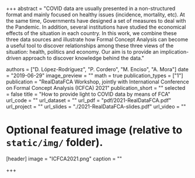 +++
abstract = "COVID data are usually presented in a non-structured format and mainly focused on healthy issues (incidence, mortality, etc). At the same time, Governments have designed a set of measures to deal with the Pandemic. In addition, several institutions have studied the economical effects of the situation in each country. In this work, we combine these three data sources and  illustrate how Formal Concept Analysis can become a useful tool to discover relationships among these three views of the situation: health, politics and economy. Our aim is to provide an implication-driven approach to discover knowledge behind the data."

authors = ["D. López-Rodríguez", "P. Cordero", "M. Enciso", "A. Mora"]
date = "2019-06-29"
image_preview = ""
math = true
publication_types = ["1"]
publication = "RealDataFCA Workshop, jointly with International Conference on Formal Concept Analysis (ICFCA) 2021"
publication_short = ""
selected = false
title = "How to provide light to COVID data by means of FCA"
url_code = ""
url_dataset = ""
url_pdf = "pdf/2021-RealDataFCA.pdf"
url_project = ""
url_slides = "./2021-RealDataFCA-slides.pdf"
url_video = ""


# Optional featured image (relative to `static/img/` folder).
[header]
image = "ICFCA2021.png"
caption = ""

+++
